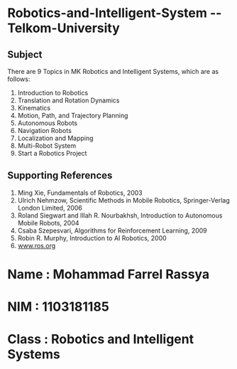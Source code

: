# Robotics-and-Intelligent-System -- Telkom-University

## Subject
There are 9 Topics in MK Robotics and Intelligent Systems, which are as follows:

1. Introduction to Robotics
2. Translation and Rotation Dynamics
3. Kinematics
4. Motion, Path, and Trajectory Planning
5. Autonomous Robots
6. Navigation Robots
7. Localization and Mapping
8. Multi-Robot System
9. Start a Robotics Project

## Supporting References
1. Ming Xie, Fundamentals of Robotics, 2003
2. Ulrich Nehmzow, Scientific Methods in Mobile Robotics, Springer-Verlag London Limited, 2006
3. Roland Siegwart and Illah R. Nourbakhsh, Introduction to Autonomous Mobile Robots, 2004
4. Csaba Szepesvari, Algorithms for Reinforcement Learning, 2009
5. Robin R. Murphy, Introduction to AI Robotics, 2000
6. www.ros.org


# Name : Mohammad Farrel Rassya
# NIM : 1103181185
# Class : Robotics and Intelligent Systems
